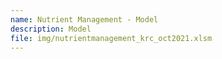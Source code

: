 ```yaml
---
name: Nutrient Management - Model
description: Model
file: img/nutrientmanagement_krc_oct2021.xlsm
---
```

